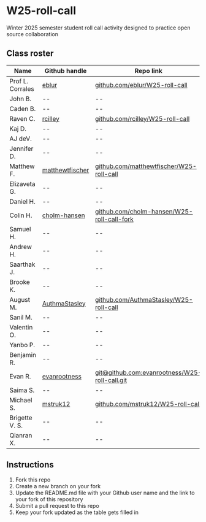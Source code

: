 # W25-roll-call
Winter 2025 semester student roll call activity designed to practice open source collaboration

## Class roster

| Name  | Github handle | Repo link |
|------|---------------|--------------|
| Prof L. Corrales | [eblur](https://github.com/eblur) | [github.com/eblur/W25-roll-call](https://github.com/eblur/W25-roll-call) |
| John B. | -- | -- |
| Caden B. | -- | -- |
| Raven C. | [rcilley](https://github.com/rcilley) | [github.com/rcilley/W25-roll-call](https://github.com/rcilley/W25-roll-call) |
| Kaj D. | -- | -- |
| AJ deV. | -- | -- |
| Jennifer D. | -- | -- |
| Matthew F. | [matthewtfischer](https://github.com/matthewtfischer) | [github.com/matthewtfischer/W25-roll-call](https://github.com/matthewtfischer/W25-roll-call) |
| Elizaveta G. | -- | -- |
| Daniel H. | -- | -- |
| Colin H. |[cholm-hansen](https://github.com/cholm-hansen) |[github.com/cholm-hansen/W25-roll-call-fork](https://github.com/cholm-hansen/W25-roll-call-fork) |
| Samuel H. | -- | -- |
| Andrew H. | -- | -- |
| Saarthak J. | -- | -- |
| Brooke K. | -- | -- |
| August M. | [AuthmaStasley](https://github.com/AuthmaStasley) | [github.com/AuthmaStasley/W25-roll-call](https://github.com/AuthmaStasley/W25-roll-call) |
| Sanil M. | -- | -- |
| Valentin O. | -- | -- |
| Yanbo P. | -- | -- |
| Benjamin R. | -- | -- |
| Evan R. | [evanrootness](https://github.com/evanrootness) | [git@github.com:evanrootness/W25-roll-call.git](https://github.com/evanrootness) |
| Saima S. | -- | -- |
| Michael S. | [mstruk12](https://github.com/mstruk) | [github.com/mstruk12/W25-roll-call](https://github.com/mstruk12/W25-roll-call) |
| Brigette V. S. | -- | -- |
| Qianran X. | -- | -- |

## Instructions

1. Fork this repo
2. Create a new branch on your fork
3. Update the README.md file with your Github user name and the link to your fork of this repository
4. Submit a pull request to this repo
5. Keep your fork updated as the table gets filled in
